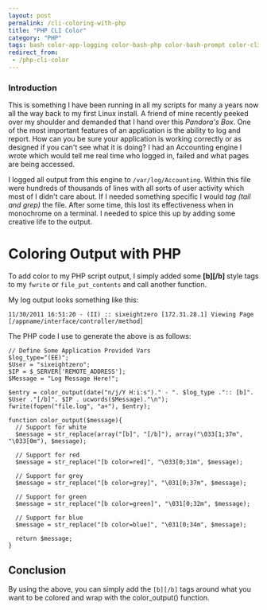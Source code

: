 ```yaml
---
layout: post
permalink: /cli-coloring-with-php
title: "PHP CLI Color"
category: "PHP"
tags: bash color-app-logging color-bash-php color-bash-prompt color-cli color-php-cli color-promtp colored-application-logging colored-bash-script-php php-bash-color php-cli php-cli-color php-cli-colors php-color-bash php-color-output-text php-file-colors php-logging shell text-output-color-file xterm
redirect_from:
 - /php-cli-color
---
```

### Introduction

This is something I have been running in all my scripts for many a years now all the way back to my first Linux install. A friend of mine recently peeked over my shoulder and demanded that I hand over this _Pandora's Box_. One of the most important features of an application is the ability to log and report. How can you be sure your application is working correctly or as designed if you can't see what it is doing? I had an Accounting engine I wrote which would tell me real time who logged in, failed and what pages are being accessed. 

I logged all output from this engine to `/var/log/Accounting`. Within this file were hundreds of thousands of lines with all sorts of user activity which most of I didn't care about. If I needed something specific I would _tag (tail and grep)_ the file. After some time, this lost its effectiveness when in monochrome on a terminal. I needed to spice this up by adding some creative life to the output.


# Coloring Output with PHP

To add color to my PHP script output, I simply added some **[b][/b]** style tags to my `fwrite` or `file_put_contents` and call another function. 

My log output looks something like this: 

```
11/30/2011 16:51:20 - (II) :: sixeightzero [172.31.28.1] Viewing Page [/appname/interface/controller/method]
```

The PHP code I use to generate the above is as follows: 

```
// Define Some Application Provided Vars
$log_type="(EE)"; 
$User = "sixeightzero"; 
$IP = $_SERVER['REMOTE_ADDRESS']; 
$Message = "Log Message Here!"; 

$entry = color_output(date("n/j/Y H:i:s")." - ". $log_type .":: [b]". $User ."[/b]". $IP . ucwords($Message)."\n"); 
fwrite(fopen("file.log", "a+"), $entry); 

function color_output($message){ 
  // Support for white 
  $message = str_replace(array("[b]", "[/b]"), array("\033[1;37m", "\033[0m"), $message); 

  // Support for red 
  $message = str_replace("[b color=red]", "\033[0;31m", $message); 

  // Support for grey 
  $message = str_replace("[b color=grey]", "\031[0;37m", $message); 

  // Support for green 
  $message = str_replace("[b color=green]", "\031[0;32m", $message); 

  // Support for blue 
  $message = str_replace("[b color=blue]", "\031[0;34m", $message); 

  return $message; 
}
``` 

## Conclusion

By using the above, you can simply add the `[b][/b]` tags around what you want to be colored and wrap with the color_output() function.